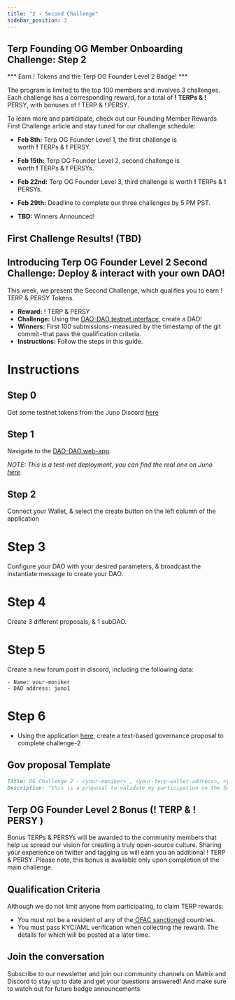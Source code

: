 ```yaml
---
title: "2 - Second Challenge"
sidebar_position: 3
---
```

## Terp Founding OG Member Onboarding Challenge: Step 2
*** Earn ! Tokens and the Terp OG Founder Level 2 Badge! *** 


The program is limited to the top 100 members and involves 3 challenges. Each challenge has a corresponding reward, for a total of **! TERPs & !** PERSY, with bonuses of ! TERP & ! PERSY.

To learn more and participate, check out our Founding Member Rewards First Challenge article and stay tuned for our challenge schedule:
- **Feb 8th:** Terp OG Founder Level 1, the first challenge is \
worth **!** TERPs & **!** PERSY.

- **Feb 15th:** Terp OG Founder Level 2, second challenge is \
worth **!** TERPs & **!** PERSYs.

- **Feb 22nd:** Terp OG Founder Level 3, third challenge is worth **!** TERPs & **!** PERSYs.

- **Feb 29th:** Deadline to complete our three challenges by 5 PM PST.

- **TBD:** Winners Announced!

## First Challenge Results! (TBD)

## Introducing Terp OG Founder Level 2 Second Challenge: Deploy & interact with your own DAO!
This week, we present the Second Challenge, which qualifies you to earn ! TERP & PERSY  Tokens.

- **Reward:** ! TERP & PERSY
- **Challenge:** Using the [DAO-DAO testnet interface](https://testnet.daodao.zone), create a DAO!
- **Winners:** First 100 submissions - measured by the timestamp of the git commit - that pass the qualification criteria.
- **Instructions:** Follow the steps in this guide.

# Instructions

## Step 0 
Get some testnet tokens from the Juno Discord [here](https://discord.gg/juno)

## Step 1
Navigate to the [DAO-DAO web-app](https://testnet.daodao.zone).

*NOTE: This is a test-net deployment, you can find the real one on Juno [here](https://daodao.zone).*

## Step 2 
Connect your Wallet, & select the create button on the left column of the application 

# Step 3 
Configure your DAO with your desired parameters, & broadcast the instantiate message to create your DAO.

# Step 4 
Create 3 different proposals, & 1 subDAO.

# Step 5 
Create a new forum post in discord, including the following data:
```
- Name: your-moniker
- DAO address: juno1
```
# Step 6 
- Using the application [here](https://proposals.subtract.fi/draft?type=TextProposal&chain=terpnettestnet), create a text-based governance proposal to complete challenge-2

## Gov proposal Template
```md 
Title: OG Challenge 2 - <your-moniker> , <your-terp-wallet-address>, <your-DAO-address>
Description: "this is a proposal to validate my participation on the Second OG Challenge."
```

## Terp OG Founder Level 2 Bonus (! TERP & ! PERSY )
Bonus TERPs & PERSYs will be awarded to the community members that help us spread our vision for creating a truly open-source culture. Sharing your experience on twitter and tagging us will earn you an additional ! TERP & PERSY. Please note, this bonus is available only upon completion of the main challenge.

## Qualification Criteria
Although we do not limit anyone from participating, to claim TERP rewards:
- You must not be a resident of any of the[ OFAC sanctioned](https://home.treasury.gov/policy-issues/office-of-foreign-assets-control-sanctions-programs-and-information) countries.
- You must pass KYC/AML verification when collecting the reward. The details for which will be posted at a later time.

## Join the conversation 
Subscribe to our newsletter and join our community channels on Matrix and Discord to stay up to date and get your questions answered! And make sure to watch out for future badge announcements
